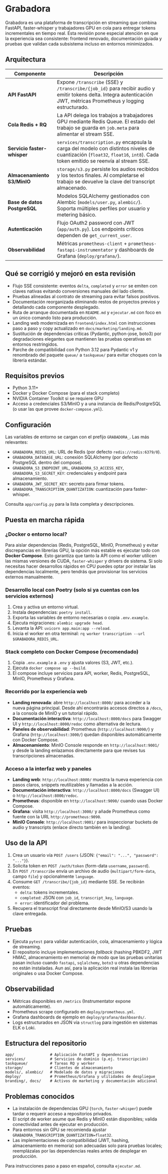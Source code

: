 # Grabadora

Grabadora es una plataforma de transcripción en streaming que combina FastAPI, faster-whisper y trabajadores GPU en cola para entregar tokens incrementales en tiempo real. Esta revisión pone especial atención en que la experiencia sea consistente: frontend renovado, documentación guiada y pruebas que validan cada subsistema incluso en entornos minimizados.

## Arquitectura

| Componente | Descripción |
|------------|-------------|
| **API FastAPI** | Expone `/transcribe` (SSE) y `/transcribe/{job_id}` para recibir audio y emitir tokens delta. Integra autenticación JWT, métricas Prometheus y logging estructurado. |
| **Cola Redis + RQ** | La API delega los trabajos a trabajadores GPU mediante Redis Queue. El estado del trabajo se guarda en `job.meta` para alimentar el stream SSE. |
| **Servicio faster-whisper** | `services/transcription.py` encapsula la carga del modelo con distintos niveles de cuantización (`float32`, `float16`, `int8`). Cada token emitido se reenvía al stream SSE. |
| **Almacenamiento S3/MinIO** | `storage/s3.py` persiste los audios recibidos y los textos finales. Al completarse el trabajo se devuelve la clave del transcript almacenado. |
| **Base de datos PostgreSQL** | Modelos SQLAlchemy gestionados con Alembic (`models/user.py`, `alembic/`). Soporta múltiples perfiles por usuario y metering básico. |
| **Autenticación** | Flujo OAuth2 password con JWT (`app/auth.py`). Los endpoints críticos dependen de `get_current_user`. |
| **Observabilidad** | Métricas `prometheus-client` + `prometheus-fastapi-instrumentator` y dashboards de Grafana (`deploy/grafana/`). |

## Qué se corrigió y mejoró en esta revisión

- Flujo SSE consistente: eventos `delta`, `completed` y `error` se emiten con claves nativas evitando conversiones manuales del lado cliente.
- Pruebas alineadas al contrato de streaming para evitar falsos positivos.
- Documentación reorganizada eliminando restos de proyectos previos y detallando cada componente desplegado.
- Ruta de arranque documentada en `README.md` y `ejecutar.md` con foco en un único comando listo para producción.
- Landing web modernizada en `frontend/index.html` con instrucciones paso a paso y copy actualizado en `docs/marketing/landing.md`.
- Sustitución de dependencias críticas (Pydantic, python-jose, boto3) por degradaciones elegantes que mantienen las pruebas operativas en entornos restringidos.
- Parche de compatibilidad con Python 3.12 para Pydantic v1 y renombrado del paquete `queue/` a `taskqueue/` para evitar choques con la librería estándar.

## Requisitos previos

- Python 3.11+
- Docker y Docker Compose (para el stack completo)
- NVIDIA Container Toolkit si se requiere GPU
- Acceso a credenciales S3/MinIO y a una instancia de Redis/PostgreSQL (o usar las que provee `docker-compose.yml`).

## Configuración

Las variables de entorno se cargan con el prefijo `GRABADORA_`. Las más relevantes:

- `GRABADORA_REDIS_URL`: URL de Redis (por defecto `redis://redis:6379/0`).
- `GRABADORA_DATABASE_URL`: conexión SQLAlchemy (por defecto PostgreSQL dentro del compose).
- `GRABADORA_S3_ENDPOINT_URL`, `GRABADORA_S3_ACCESS_KEY`, `GRABADORA_S3_SECRET_KEY`: credenciales y endpoint para almacenamiento.
- `GRABADORA_JWT_SECRET_KEY`: secreto para firmar tokens.
- `GRABADORA_TRANSCRIPTION_QUANTIZATION`: cuantización para faster-whisper.

Consulta `app/config.py` para la lista completa y descripciones.

## Puesta en marcha rápida

### ¿Docker o entorno local?

Para aislar dependencias (Redis, PostgreSQL, MinIO, Prometheus) y evitar discrepancias en librerías GPU, la opción más estable es ejecutar todo con **Docker Compose**. Esto garantiza que tanto la API como el worker utilicen las mismas versiones de CUDA, `faster-whisper` y drivers de sistema. Si solo necesitas hacer desarrollos rápidos en CPU puedes optar por instalar las dependencias localmente, pero tendrás que provisionar los servicios externos manualmente.

### Desarrollo local con Poetry (solo si ya cuentas con los servicios externos)

1. Crea y activa un entorno virtual.
2. Instala dependencias: `poetry install`.
3. Exporta las variables de entorno necesarias o copia `.env.example`.
4. Ejecuta migraciones: `alembic upgrade head`.
5. Levanta la API: `uvicorn app.main:app --reload`.
6. Inicia el worker en otra terminal: `rq worker transcription --url $GRABADORA_REDIS_URL`.

### Stack completo con Docker Compose (recomendado)

1. Copia `.env.example` a `.env` y ajusta valores (S3, JWT, etc.).
2. Ejecuta `docker compose up --build`.
3. El compose incluye servicios para API, worker, Redis, PostgreSQL, MinIO, Prometheus y Grafana.

### Recorrido por la experiencia web

- **Landing renovada**: abre `http://localhost:8000/` para acceder a la nueva página principal. Desde ahí encontrarás accesos directos a `/docs`, a la consola de MinIO y un tutorial rápido.
- **Documentación interactiva**: `http://localhost:8000/docs` para Swagger UI y `http://localhost:8000/redoc` como alternativa de lectura.
- **Paneles de observabilidad**: Prometheus (`http://localhost:9090/`) y Grafana (`http://localhost:3000/`) quedan disponibles automáticamente con Docker Compose.
- **Almacenamiento**: MinIO Console responde en `http://localhost:9001/` y desde la landing enlazamos directamente para que revises tus transcripciones almacenadas.

### Acceso a la interfaz web y paneles

- **Landing web**: `http://localhost:8000/` muestra la nueva experiencia con pasos claros, snippets reutilizables y llamadas a la acción.
- **Documentación interactiva**: `http://localhost:8000/docs` (Swagger UI) o `http://localhost:8000/redoc`.
- **Prometheus**: disponible en `http://localhost:9090/` cuando usas Docker Compose.
- **Grafana**: visita `http://localhost:3000/` y añade Prometheus como fuente con la URL `http://prometheus:9090`.
- **MinIO Console**: `http://localhost:9001/` para inspeccionar buckets de audio y transcripts (enlace directo también en la landing).

## Uso de la API

1. Crea un usuario vía `POST /users` (JSON: `{"email": "...", "password": "..."}`).
2. Solicita token en `POST /auth/token` (form-data `username`, `password`).
3. En `POST /transcribe` envía un archivo de audio (`multipart/form-data`, campo `file`) y opcionalmente `language`.
4. Consume `GET /transcribe/{job_id}` mediante SSE. Se recibirán eventos:
   - `delta`: tokens incrementales.
   - `completed`: JSON con `job_id`, `transcript_key`, `language`.
   - `error`: identificador del problema.
5. Recupera el transcript final directamente desde MinIO/S3 usando la clave entregada.

## Pruebas

- Ejecuta `pytest` para validar autenticación, cola, almacenamiento y lógica de streaming.
- El repositorio incluye implementaciones *fallback* (hashing PBKDF2, JWT HMAC, almacenamiento en memoria) de modo que las pruebas unitarias pasan incluso cuando `fastapi`, `sqlalchemy`, `boto3` u otras dependencias no están instaladas. Aun así, para la aplicación real instala las librerías originales o usa Docker Compose.

## Observabilidad

- Métricas disponibles en `/metrics` (Instrumentator expone automáticamente).
- Prometheus scrape configurado en `deploy/prometheus.yml`.
- Grafana dashboards de ejemplo en `deploy/grafana/dashboards/`.
- Logs estructurados en JSON via `structlog` para ingestión en sistemas ELK o Loki.

## Estructura del repositorio

```
app/                # Aplicación FastAPI y dependencias
services/           # Servicios de dominio (p.ej. transcripción)
taskqueue/          # Tareas RQ y worker
storage/            # Clientes de almacenamiento
models/, alembic/   # Modelado de datos y migraciones
deploy/             # Prometheus/Grafana y utilidades de despliegue
branding/, docs/    # Activos de marketing y documentación adicional
```

## Problemas conocidos

- La instalación de dependencias GPU (`torch`, `faster-whisper`) puede tardar o requerir acceso a repositorios privados.
- El script de worker asume que Redis y MinIO están disponibles; valida conectividad antes de ejecutar en producción.
- Para entornos sin GPU se recomienda ajustar `GRABADORA_TRANSCRIPTION_QUANTIZATION=float32`.
- Las implementaciones de compatibilidad (JWT, hashing, almacenamiento en memoria) son adecuadas solo para pruebas locales; reemplázalas por las dependencias reales antes de desplegar en producción.

Para instrucciones paso a paso en español, consulta `ejecutar.md`.
